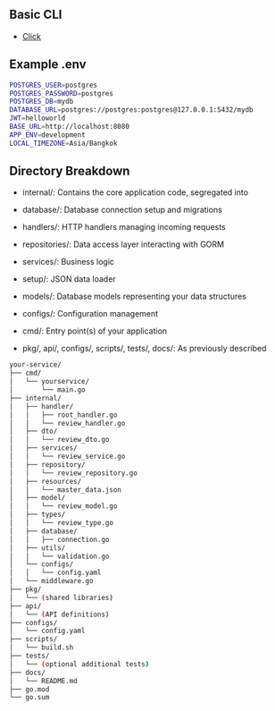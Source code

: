 ## Basic CLI

- [Click](https://github.com/milo1150/cli-cmds)

## Example .env

```bash
POSTGRES_USER=postgres
POSTGRES_PASSWORD=postgres
POSTGRES_DB=mydb
DATABASE_URL=postgres://postgres:postgres@127.0.0.1:5432/mydb
JWT=helloworld
BASE_URL=http://localhost:8080
APP_ENV=development
LOCAL_TIMEZONE=Asia/Bangkok
```

## Directory Breakdown

- internal/: Contains the core application code, segregated into

- database/: Database connection setup and migrations

- handlers/: HTTP handlers managing incoming requests

- repositories/: Data access layer interacting with GORM

- services/: Business logic

- setup/: JSON data loader

- models/: Database models representing your data structures

- configs/: Configuration management

- cmd/: Entry point(s) of your application

- pkg/, api/, configs/, scripts/, tests/, docs/: As previously described

```bash
your-service/
├── cmd/
│   └── yourservice/
│       └── main.go
├── internal/
│   ├── handler/
│   │   ├── root_handler.go
│   │   └── review_handler.go
│   ├── dto/
│   │   └── review_dto.go
│   ├── services/
│   │   └── review_service.go
│   ├── repository/
│   │   └── review_repository.go
│   ├── resources/
│   │   └── master_data.json
│   ├── model/
│   │   └── review_model.go
│   ├── types/
│   │   └── review_type.go
│   ├── database/
│   │   ├── connection.go
│   ├── utils/
│   │   └── validation.go
│   └── configs/
│   │   └── config.yaml
│   └── middleware.go
├── pkg/
│   └── (shared libraries)
├── api/
│   └── (API definitions)
├── configs/
│   └── config.yaml
├── scripts/
│   └── build.sh
├── tests/
│   └── (optional additional tests)
├── docs/
│   └── README.md
├── go.mod
└── go.sum
```
